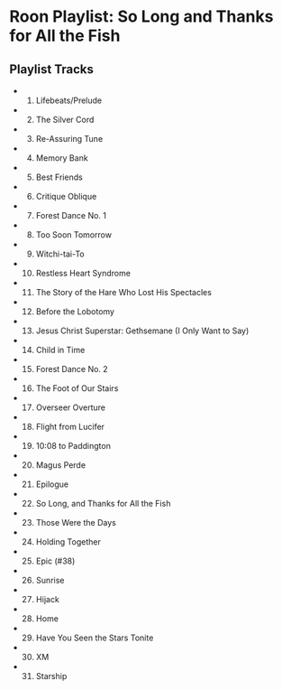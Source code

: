 # Roon Playlist: So Long and Thanks for All the Fish

## Playlist Tracks


- 1. Lifebeats/Prelude
- 2. The Silver Cord
- 3. Re-Assuring Tune
- 4. Memory Bank
- 5. Best Friends
- 6. Critique Oblique
- 7. Forest Dance No. 1
- 8. Too Soon Tomorrow
- 9. Witchi-tai-To
- 10. Restless Heart Syndrome
- 11. The Story of the Hare Who Lost His Spectacles
- 12. Before the Lobotomy
- 13. Jesus Christ Superstar: Gethsemane (I Only Want to Say)
- 14. Child in Time
- 15. Forest Dance No. 2
- 16. The Foot of Our Stairs
- 17. Overseer Overture
- 18. Flight from Lucifer
- 19. 10:08 to Paddington
- 20. Magus Perde
- 21. Epilogue
- 22. So Long, and Thanks for All the Fish
- 23. Those Were the Days
- 24. Holding Together
- 25. Epic (#38)
- 26. Sunrise
- 27. Hijack
- 28. Home
- 29. Have You Seen the Stars Tonite
- 30. XM
- 31. Starship

